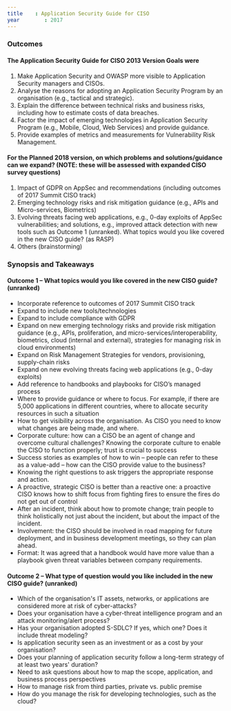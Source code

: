```yaml
---
title    : Application Security Guide for CISO
year		: 2017
---
```

### Outcomes

#### The Application Security Guide for CISO 2013 Version Goals were

1. Make Application Security and OWASP more visible to Application Security managers and CISOs.
2. Analyse the reasons for adopting an Application Security Program by an organisation (e.g., tactical and strategic).
3. Explain the difference between technical risks and business risks, including how to estimate costs of data breaches.
4. Factor the impact of emerging technologies in Application Security Program (e.g., Mobile, Cloud, Web Services) and provide guidance.
5. Provide examples of metrics and measurements for Vulnerability Risk Management.

#### For the Planned 2018 version, on which problems and solutions/guidance can we expand? (NOTE: these will be assessed with expanded CISO survey questions)

1. Impact of GDPR on AppSec and recommendations (including outcomes of 2017 Summit CISO track)
2. Emerging technology risks and risk mitigation guidance (e.g., APIs and Micro-services, Biometrics)
3. Evolving threats facing web applications, e.g., 0-day exploits of AppSec vulnerabilities; and solutions, e.g., improved attack detection with new tools such as Outcome 1 (unranked).  What topics would you like covered in the new CISO guide? (as RASP)
4. Others (brainstorming)

### Synopsis and Takeaways

#### Outcome 1 – What topics would you like covered in the new CISO guide? (unranked)

- Incorporate reference to outcomes of 2017 Summit CISO track
- Expand to include new tools/technologies
- Expand to include compliance with GDPR
- Expand on new emerging technology risks and provide risk mitigation guidance (e.g., APIs, proliferation, and micro-services/interoperability, biometrics, cloud (internal and external), strategies for managing risk in cloud environments)
- Expand on Risk Management Strategies for vendors, provisioning, supply-chain risks
- Expand on new evolving threats facing web applications (e.g., 0-day exploits)
- Add reference to handbooks and playbooks for CISO’s managed process
- Where to provide guidance or where to focus. For example, if there are 5,000 applications in different countries, where to allocate security resources in such a situation
- How to get visibility across the organisation.  As CISO you need to know what changes are being made, and where.
- Corporate culture: how can a CISO be an agent of change and overcome cultural challenges?  Knowing the corporate culture to enable the CISO to function properly; trust is crucial to success
- Success stories as examples of how to win – people can refer to these as a value-add – how can the CISO provide value to the business?
- Knowing the right questions to ask triggers the appropriate response and action.
- A proactive, strategic CISO is better than a reactive one: a proactive CISO knows how to shift focus from fighting fires to ensure the fires do not get out of control
- After an incident, think about how to promote change; train people to think holistically not just about the incident, but about the impact of the incident.
- Involvement: the CISO should be involved in road mapping for future deployment, and in business development meetings, so they can plan ahead.
- Format:  It was agreed that a handbook would have more value than a playbook given threat variables between company requirements.

#### Outcome 2 – What type of question would you like included in the new CISO guide? (unranked)

- Which of the organisation's IT assets, networks, or applications are considered more at risk of cyber-attacks?
- Does your organisation have a cyber-threat intelligence program and an attack monitoring/alert process?
- Has your organisation adopted S-SDLC? If yes, which one? Does it include threat modeling?
- Is application security seen as an investment or as a cost by your organisation?
- Does your planning of application security follow a long-term strategy of at least two years' duration?
- Need to ask questions about how to map the scope, application, and business process perspectives
- How to manage risk from third parties, private vs. public premise
- How do you manage the risk for developing technologies, such as the cloud?

